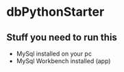 # dbPythonStarter
 
## Stuff you need to run this 
* MySql installed on your pc 
* MySql Workbench installed (app)
